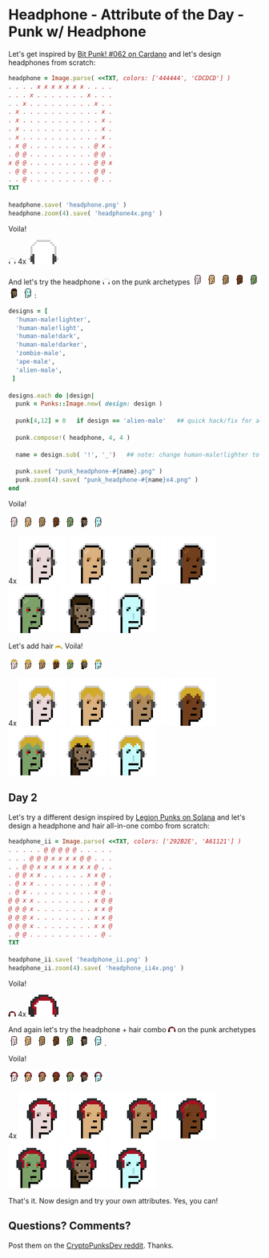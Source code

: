 # Headphone -  Attribute of the Day  -  Punk w/ Headphone


Let's get inspired by
[Bit Punk! #062 on Cardano](https://bitpunkcardano.com/bit/062/)
and let's design headphones from scratch:



``` ruby
headphone = Image.parse( <<TXT, colors: ['444444', 'CDCDCD'] )
. . . . x x x x x x x . . . .
. . . x . . . . . . . x . . .
. . x . . . . . . . . . x . .
. x . . . . . . . . . . . x .
. x . . . . . . . . . . . x .
. x . . . . . . . . . . . x .
. x . . . . . . . . . . . x .
. x @ . . . . . . . . . @ x .
. @ @ . . . . . . . . . @ @ .
x @ @ . . . . . . . . . @ @ x
. @ @ . . . . . . . . . @ @ .
. . @ . . . . . . . . . @ . .
TXT

headphone.save( 'headphone.png' )
headphone.zoom(4).save( 'headphone4x.png' )
```

Voila!

![](i/headphone.png) 4x ![](i/headphone4x.png)




And let's try the headphone ![](i/headphone.png)
on the punk archetypes
![](i/design-human-male_lighter.png)
![](i/design-human-male_light.png)
![](i/design-human-male_dark.png)
![](i/design-human-male_darker.png)
![](i/design-zombie-male.png)
![](i/design-ape-male.png)
![](i/design-alien-male.png):


``` ruby
designs = [
  'human-male!lighter',
  'human-male!light',
  'human-male!dark',
  'human-male!darker',
  'zombie-male',
  'ape-male',
  'alien-male',
 ]

designs.each do |design|
  punk = Punks::Image.new( design: design )

  punk[4,12] = 0   if design == 'alien-male'   ## quick hack/fix for alien ear

  punk.compose!( headphone, 4, 4 )

  name = design.sub( '!', '_')   ## note: change human-male!lighter to human-male_lighter

  punk.save( "punk_headphone-#{name}.png" )
  punk.zoom(4).save( "punk_headphone-#{name}x4.png" )
end
```


Voila!

![](i/punk_headphone-human-male_lighter.png)
![](i/punk_headphone-human-male_light.png)
![](i/punk_headphone-human-male_dark.png)
![](i/punk_headphone-human-male_darker.png)
![](i/punk_headphone-zombie-male.png)
![](i/punk_headphone-ape-male.png)
![](i/punk_headphone-alien-male.png)

4x
![](i/punk_headphone-human-male_lighterx4.png)
![](i/punk_headphone-human-male_lightx4.png)
![](i/punk_headphone-human-male_darkx4.png)
![](i/punk_headphone-human-male_darkerx4.png)
![](i/punk_headphone-zombie-malex4.png)
![](i/punk_headphone-ape-malex4.png)
![](i/punk_headphone-alien-malex4.png)




Let's add hair ![](i/hair.png).
Voila!

![](i/punk_headphone_ii-human-male_lighter.png)
![](i/punk_headphone_ii-human-male_light.png)
![](i/punk_headphone_ii-human-male_dark.png)
![](i/punk_headphone_ii-human-male_darker.png)
![](i/punk_headphone_ii-zombie-male.png)
![](i/punk_headphone_ii-ape-male.png)
![](i/punk_headphone_ii-alien-male.png)

4x
![](i/punk_headphone_ii-human-male_lighterx4.png)
![](i/punk_headphone_ii-human-male_lightx4.png)
![](i/punk_headphone_ii-human-male_darkx4.png)
![](i/punk_headphone_ii-human-male_darkerx4.png)
![](i/punk_headphone_ii-zombie-malex4.png)
![](i/punk_headphone_ii-ape-malex4.png)
![](i/punk_headphone_ii-alien-malex4.png)





## Day 2

Let's try a different design
inspired by
[Legion Punks on Solana](https://legionpunks.com/)
and let's design a headphone and hair all-in-one combo from scratch:



``` ruby
headphone_ii = Image.parse( <<TXT, colors: ['292B2E', 'A61121'] )
. . . . . @ @ @ @ @ . . . . .
. . . @ @ @ x x x x @ @ . . .
. . @ @ x x x x x x x x @ . .
. @ @ x x . . . . . . x x @ .
. @ x x . . . . . . . . x @ .
. @ x . . . . . . . . . x @ .
@ @ x x . . . . . . . . x @ @
@ @ @ x . . . . . . . . x x @
@ @ @ x . . . . . . . . x x @
@ @ @ x . . . . . . . . x x @
. @ @ . . . . . . . . . . @ .
TXT

headphone_ii.save( 'headphone_ii.png' )
headphone_ii.zoom(4).save( 'headphone_ii4x.png' )
```

Voila!

![](i/headphone_ii.png) 4x ![](i/headphone_ii4x.png)


And again let's try the headphone + hair combo ![](i/headphone_ii.png)
on the punk archetypes
![](i/design-human-male_lighter.png)
![](i/design-human-male_light.png)
![](i/design-human-male_dark.png)
![](i/design-human-male_darker.png)
![](i/design-zombie-male.png)
![](i/design-ape-male.png)
![](i/design-alien-male.png).

Voila!

![](i/punk_headphone_iii-human-male_lighter.png)
![](i/punk_headphone_iii-human-male_light.png)
![](i/punk_headphone_iii-human-male_dark.png)
![](i/punk_headphone_iii-human-male_darker.png)
![](i/punk_headphone_iii-zombie-male.png)
![](i/punk_headphone_iii-ape-male.png)
![](i/punk_headphone_iii-alien-male.png)

4x
![](i/punk_headphone_iii-human-male_lighterx4.png)
![](i/punk_headphone_iii-human-male_lightx4.png)
![](i/punk_headphone_iii-human-male_darkx4.png)
![](i/punk_headphone_iii-human-male_darkerx4.png)
![](i/punk_headphone_iii-zombie-malex4.png)
![](i/punk_headphone_iii-ape-malex4.png)
![](i/punk_headphone_iii-alien-malex4.png)



That's it.  Now design and try your own attributes.
Yes, you can!



## Questions? Comments?

Post them on the [CryptoPunksDev reddit](https://old.reddit.com/r/CryptoPunksDev). Thanks.



